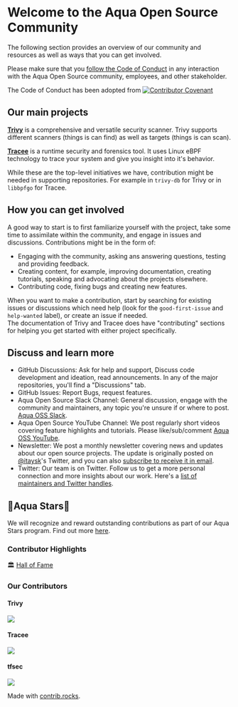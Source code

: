 # Welcome to the Aqua Open Source Community

The following section provides an overview of our community and resources as well as ways that you can get involved.

Please make sure that you [follow the Code of Conduct](./CODE_OF_CONDUCT.md) in any interaction with the Aqua Open Source community, employees, and other stakeholder.

The Code of Conduct has been adopted from 
[![Contributor Covenant](https://img.shields.io/badge/Contributor%20Covenant-2.1-4baaaa.svg)](code_of_conduct.md)  

## Our main projects

[**Trivy**](https://github.com/aquasecurity/trivy) is a comprehensive and versatile security scanner. Trivy supports different scanners (things is can find) as well as targets (things is can scan).

[**Tracee**](https://github.com/aquasecurity/tracee) is a runtime security and forensics tool. It uses Linux eBPF technology to trace your system and give you insight into it's behavior.

While these are the top-level initiatives we have, contribution might be needed in supporting repositories. For example in `trivy-db` for Trivy or in `libbpfgo` for Tracee.

## How you can get involved

A good way to start is to first familiarize yourself with the project, take some time to assimilate within the community, and engage in issues and discussions. Contributions might be in the form of:

- Engaging with the community, asking ans answering questions, testing and providing feedback.
- Creating content, for example, improving documentation, creating tutorials, speaking and advocating about the projects elsewhere.
- Contributing code, fixing bugs and creating new features.

When you want to make a contribution, start by searching for existing issues or discussions which need help (look for the `good-first-issue` and `help-wanted` label), or create an issue if needed.  
The documentation of Trivy and Tracee does have "contributing" sections for helping you get started with either project specifically.

## Discuss and learn more

- GitHub Discussions: Ask for help and support, Discuss code development and ideation, read announcements. In any of the major repositories, you'll find a "Discussions" tab.
- GitHub Issues: Report Bugs, request features.
- Aqua Open Source Slack Channel: General discussion, engage with the community and maintainers, any topic you're unsure if or where to post. [Aqua OSS Slack](https://slack.aquasec.com).
- Aqua Open Source YouTube Channel: We post regularly short videos covering feature highlights and tutorials. Please like/sub/comment [Aqua OSS YouTube](https://www.youtube.com/c/AquaSecurityOpenSource).
- Newsletter: We post a monthly newsletter covering news and updates about our open source projects. The update is originally posted on [@itaysk](https://twitter.com/itaysk)'s Twitter, and you can also [subscribe to receive it in email](https://info.aquasec.com/open-source-newsletter).
- Twitter: Our team is on Twitter. Follow us to get a more personal connection and more insights about our work. Here's a [list of maintainers and Twitter handles](theteam.md).

## 🌟Aqua Stars🌟

We will recognize and reward outstanding contributions as part of our Aqua Stars program. Find out more [here](aquastars/Readme.md).

### Contributor Highlights

🏛️ [Hall of Fame](./auqastars/HallOfFame.md)

### Our Contributors

#### Trivy
<a href="https://github.com/aquasecurity/trivy/graphs/contributors">
  <img src="https://contrib.rocks/image?repo=aquasecurity/trivy" />
</a>

#### Tracee

<a href="https://github.com/aquasecurity/tracee/graphs/contributors">
  <img src="https://contrib.rocks/image?repo=aquasecurity/tracee" />
</a>

#### tfsec

<a href="https://github.com/aquasecurity/tracee/graphs/contributors">
  <img src="https://contrib.rocks/image?repo=aquasecurity/tracee" />
</a>

Made with [contrib.rocks](https://contrib.rocks).

